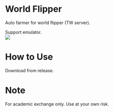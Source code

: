 # World Flipper
  Auto farmer for world flipper (TW server). <br>
  
  Support emulator.<br>
  ![](https://i.imgur.com/Lv1aycH.png)
  
# How to Use
  Download from release.
  
# Note
  For academic exchange only. Use at your own risk.
